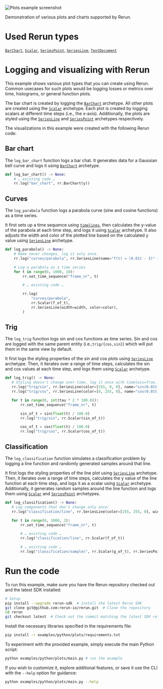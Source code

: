 <!--[metadata]
title = "Plots"
tags = ["2D", "Plots", "API example"]
description = "Demonstration of various plots and charts supported by Rerun."
thumbnail = "https://static.rerun.io/plots/e8e51071f6409f61dc04a655d6b9e1caf8179226/480w.png"
thumbnail_dimensions = [480, 480]
channel = "main"
-->


<picture data-inline-viewer="examples/plots">
  <source media="(max-width: 480px)" srcset="https://static.rerun.io/plots/c5b91cf0bf2eaf91c71d6cdcd4fe312d4aeac572/480w.png">
  <source media="(max-width: 768px)" srcset="https://static.rerun.io/plots/c5b91cf0bf2eaf91c71d6cdcd4fe312d4aeac572/768w.png">
  <source media="(max-width: 1024px)" srcset="https://static.rerun.io/plots/c5b91cf0bf2eaf91c71d6cdcd4fe312d4aeac572/1024w.png">
  <source media="(max-width: 1200px)" srcset="https://static.rerun.io/plots/c5b91cf0bf2eaf91c71d6cdcd4fe312d4aeac572/1200w.png">
  <img src="https://static.rerun.io/plots/c5b91cf0bf2eaf91c71d6cdcd4fe312d4aeac572/full.png" alt="Plots example screenshot">
</picture>

Demonstration of various plots and charts supported by Rerun.

# Used Rerun types

[`BarChart`](https://www.rerun.io/docs/reference/types/archetypes/bar_chart), [`Scalar`](https://www.rerun.io/docs/reference/types/archetypes/scalar), [`SeriesPoint`](https://www.rerun.io/docs/reference/types/archetypes/series_point), [`SeriesLine`](https://www.rerun.io/docs/reference/types/archetypes/series_line), [`TextDocument`](https://www.rerun.io/docs/reference/types/archetypes/text_document)

# Logging and visualizing with Rerun

This example shows various plot types that you can create using Rerun. Common usecases for such plots would be logging
losses or metrics over time, histograms, or general function plots.

The bar chart is created by logging the [`BarChart`](https://www.rerun.io/docs/reference/types/archetypes/bar_chart) archetype.
All other plots are created using the [`Scalar`](https://www.rerun.io/docs/reference/types/archetypes/scalar) archetype.
Each plot is created by logging scalars at different time steps (i.e., the x-axis).
Additionally, the plots are styled using the [`SeriesLine`](https://www.rerun.io/docs/reference/types/archetypes/series_line) and
[`SeriesPoint`](https://www.rerun.io/docs/reference/types/archetypes/series_point) archetypes respectively.

The visualizations in this example were created with the following Rerun code:

## Bar chart

The `log_bar_chart` function logs a bar chat.
It generates data for a Gaussian bell curve and logs it using [`BarChart`](https://www.rerun.io/docs/reference/types/archetypes/bar_chart) archetype.
```python
def log_bar_chart() -> None:
    # … existing code …
    rr.log("bar_chart", rr.BarChart(y))
```

## Curves
The `log_parabola` function logs a parabola curve (sine and cosine functions) as a time series.

It first sets up a time sequence using [`timelines`](https://www.rerun.io/docs/concepts/timelines), then calculates the y-value of the parabola at each time step, and logs it using [`Scalar`](https://www.rerun.io/docs/reference/types/archetypes/scalar) archetype.
It also adjusts the width and color of the plotted line based on the calculated y value using [`SeriesLine`](https://www.rerun.io/docs/reference/types/archetypes/series_line) archetype.

```python
def log_parabola() -> None:
    # Name never changes, log it only once.
    rr.log("curves/parabola", rr.SeriesLine(name="f(t) = (0.01t - 3)³ + 1"), timeless=True)

    # Log a parabola as a time series
    for t in range(0, 1000, 10):
        rr.set_time_sequence("frame_nr", t)

        # … existing code …

        rr.log(
            "curves/parabola",
            rr.Scalar(f_of_t),
            rr.SeriesLine(width=width, color=color),
        )
```

## Trig

The `log_trig` function logs sin and cos functions as time series. Sin and cos are logged with the same parent entity (i.e.,`trig/{cos,sin}`) which will put them in the same view by default.

It first logs the styling properties of the sin and cos plots using [`SeriesLine`](https://www.rerun.io/docs/reference/types/archetypes/series_line) archetype.
Then, it iterates over a range of time steps, calculates the sin and cos values at each time step, and logs them using [`Scalar`](https://www.rerun.io/docs/reference/types/archetypes/scalar) archetype.

 ```python
def log_trig() -> None:
    # Styling doesn't change over time, log it once with timeless=True.
    rr.log("trig/sin", rr.SeriesLine(color=[255, 0, 0], name="sin(0.01t)"), timeless=True)
    rr.log("trig/cos", rr.SeriesLine(color=[0, 255, 0], name="cos(0.01t)"), timeless=True)

    for t in range(0, int(tau * 2 * 100.0)):
        rr.set_time_sequence("frame_nr", t)

        sin_of_t = sin(float(t) / 100.0)
        rr.log("trig/sin", rr.Scalar(sin_of_t))

        cos_of_t = cos(float(t) / 100.0)
        rr.log("trig/cos", rr.Scalar(cos_of_t))
 ```

## Classification

The `log_classification` function simulates a classification problem by logging a line function and randomly generated samples around that line.

It first logs the styling properties of the line plot using [`SeriesLine`](https://www.rerun.io/docs/reference/types/archetypes/series_line) archetype.
Then, it iterates over a range of time steps, calculates the y value of the line function at each time step, and logs it as a scalar using [`Scalar`](https://www.rerun.io/docs/reference/types/archetypes/scalar) archetype.
Additionally, it generates random samples around the line function and logs them using [`Scalar`](https://www.rerun.io/docs/reference/types/archetypes/scalar) and [`SeriesPoint`](https://www.rerun.io/docs/reference/types/archetypes/series_point) archetypes.

 ```python
def log_classification() -> None:
    # Log components that don't change only once:
    rr.log("classification/line", rr.SeriesLine(color=[255, 255, 0], width=3.0), timeless=True)

    for t in range(0, 1000, 2):
        rr.set_time_sequence("frame_nr", t)

        # … existing code …
        rr.log("classification/line", rr.Scalar(f_of_t))

        # … existing code …
        rr.log("classification/samples", rr.Scalar(g_of_t), rr.SeriesPoint(color=color, marker_size=marker_size))
 ```


# Run the code
To run this example, make sure you have the Rerun repository checked out and the latest SDK installed:
```bash
# Setup
pip install --upgrade rerun-sdk  # install the latest Rerun SDK
git clone git@github.com:rerun-io/rerun.git  # Clone the repository
cd rerun
git checkout latest  # Check out the commit matching the latest SDK release
```
Install the necessary libraries specified in the requirements file:
```bash
pip install -r examples/python/plots/requirements.txt
```
To experiment with the provided example, simply execute the main Python script:
```bash
python examples/python/plots/main.py # run the example
```
If you wish to customize it, explore additional features, or save it use the CLI with the `--help` option for guidance:
```bash
python examples/python/plots/main.py --help
```
